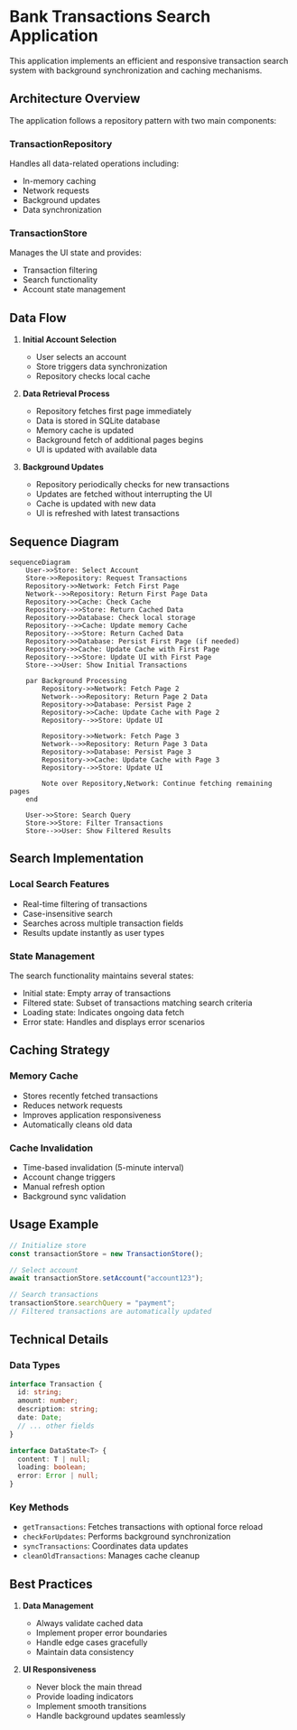 # Bank Transactions Search Application

This application implements an efficient and responsive transaction search system with background synchronization and caching mechanisms.

## Architecture Overview

The application follows a repository pattern with two main components:

### TransactionRepository

Handles all data-related operations including:

* In-memory caching
* Network requests
* Background updates
* Data synchronization

### TransactionStore

Manages the UI state and provides:

* Transaction filtering
* Search functionality
* Account state management

## Data Flow

1. **Initial Account Selection**  
   * User selects an account  
   * Store triggers data synchronization  
   * Repository checks local cache

2. **Data Retrieval Process**  
   * Repository fetches first page immediately
   * Data is stored in SQLite database
   * Memory cache is updated
   * Background fetch of additional pages begins
   * UI is updated with available data

3. **Background Updates**  
   * Repository periodically checks for new transactions  
   * Updates are fetched without interrupting the UI  
   * Cache is updated with new data  
   * UI is refreshed with latest transactions

## Sequence Diagram

```mermaid
sequenceDiagram
    User->>Store: Select Account
    Store->>Repository: Request Transactions
    Repository->>Network: Fetch First Page
    Network-->>Repository: Return First Page Data
    Repository->>Cache: Check Cache
    Repository-->>Store: Return Cached Data 
    Repository->>Database: Check local storage
    Repository-->>Cache: Update memory Cache 
    Repository-->>Store: Return Cached Data
    Repository->>Database: Persist First Page (if needed)
    Repository->>Cache: Update Cache with First Page
    Repository-->>Store: Update UI with First Page
    Store-->>User: Show Initial Transactions
    
    par Background Processing
        Repository->>Network: Fetch Page 2
        Network-->>Repository: Return Page 2 Data
        Repository->>Database: Persist Page 2
        Repository->>Cache: Update Cache with Page 2
        Repository-->>Store: Update UI
        
        Repository->>Network: Fetch Page 3
        Network-->>Repository: Return Page 3 Data
        Repository->>Database: Persist Page 3
        Repository->>Cache: Update Cache with Page 3
        Repository-->>Store: Update UI
        
        Note over Repository,Network: Continue fetching remaining pages
    end
    
    User->>Store: Search Query
    Store->>Store: Filter Transactions
    Store-->>User: Show Filtered Results
```

## Search Implementation

### Local Search Features

* Real-time filtering of transactions
* Case-insensitive search
* Searches across multiple transaction fields
* Results update instantly as user types

### State Management

The search functionality maintains several states:

* Initial state: Empty array of transactions
* Filtered state: Subset of transactions matching search criteria
* Loading state: Indicates ongoing data fetch
* Error state: Handles and displays error scenarios

## Caching Strategy

### Memory Cache

* Stores recently fetched transactions
* Reduces network requests
* Improves application responsiveness
* Automatically cleans old data

### Cache Invalidation

* Time-based invalidation (5-minute interval)
* Account change triggers
* Manual refresh option
* Background sync validation

## Usage Example

```typescript
// Initialize store
const transactionStore = new TransactionStore();

// Select account
await transactionStore.setAccount("account123");

// Search transactions
transactionStore.searchQuery = "payment";
// Filtered transactions are automatically updated
```

## Technical Details

### Data Types

```typescript
interface Transaction {
  id: string;
  amount: number;
  description: string;
  date: Date;
  // ... other fields
}

interface DataState<T> {
  content: T | null;
  loading: boolean;
  error: Error | null;
}
```

### Key Methods

* `getTransactions`: Fetches transactions with optional force reload
* `checkForUpdates`: Performs background synchronization
* `syncTransactions`: Coordinates data updates
* `cleanOldTransactions`: Manages cache cleanup

## Best Practices

1. **Data Management**  
   * Always validate cached data  
   * Implement proper error boundaries  
   * Handle edge cases gracefully  
   * Maintain data consistency

2. **UI Responsiveness**  
   * Never block the main thread  
   * Provide loading indicators  
   * Implement smooth transitions  
   * Handle background updates seamlessly

